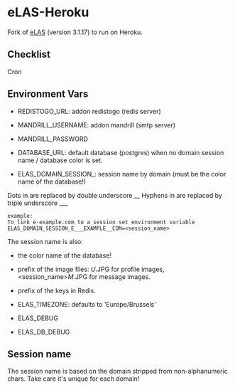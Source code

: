 eLAS-Heroku
=====

Fork of [eLAS](http://www.elasproject.org/) (version 3.1.17) to run on Heroku. 


Checklist
---------

Cron 


Environment Vars
------

* REDISTOGO_URL: addon redistogo (redis server)

* MANDRILL_USERNAME: addon mandrill (smtp server)
* MANDRILL_PASSWORD

* DATABASE_URL: default database (postgres) when no domain session name / database color is set. 

* ELAS_DOMAIN_SESSION_<domain>: session name by domain (must be the color name of the database!)

Dots in <domain> are replaced by double underscore __
Hyphens in <domain> are replaced by triple underscore ___

    example:
    To link e-example.com to a session set environment variable
    ELAS_DOMAIN_SESSION_E___EXAMPLE__COM=<session_name>

The session name is also:
  * the color name of the database!
  * prefix of the image files: <session name>_U_<ID>.JPG for profile images, <session_name>_M_<ID>.JPG for message images.
  * prefix of the keys in Redis.



* ELAS_TIMEZONE: defaults to 'Europe/Brussels'
* ELAS_DEBUG
* ELAS_DB_DEBUG

Session name
-----
The session name is based on the domain stripped from non-alphanumeric chars.
Take care it's unique for each domain!

